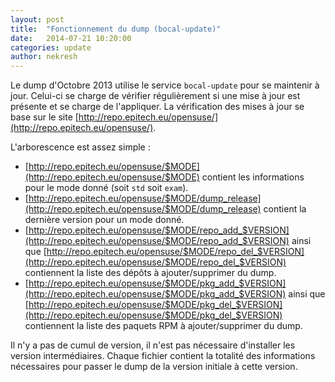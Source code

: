 ```yaml
---
layout: post
title:  "Fonctionnement du dump (bocal-update)"
date:   2014-07-21 10:20:00
categories: update
author: nekresh
---
```


Le dump d'Octobre 2013 utilise le service `bocal-update` pour se maintenir à jour.
Celui-ci se charge de vérifier régulièrement si une mise à jour est présente et se charge de l'appliquer.
La vérification des mises à jour se base sur le site [http://repo.epitech.eu/opensuse/](http://repo.epitech.eu/opensuse/).

L'arborescence est assez simple :
* [http://repo.epitech.eu/opensuse/$MODE](http://repo.epitech.eu/opensuse/$MODE) contient les informations pour le mode donné (soit `std` soit `exam`).
* [http://repo.epitech.eu/opensuse/$MODE/dump_release](http://repo.epitech.eu/opensuse/$MODE/dump_release) contient la dernière version pour un mode donné.
* [http://repo.epitech.eu/opensuse/$MODE/repo_add_$VERSION](http://repo.epitech.eu/opensuse/$MODE/repo_add_$VERSION) ainsi que [http://repo.epitech.eu/opensuse/$MODE/repo_del_$VERSION](http://repo.epitech.eu/opensuse/$MODE/repo_del_$VERSION) contiennent la liste des dépôts à ajouter/supprimer du dump.
* [http://repo.epitech.eu/opensuse/$MODE/pkg_add_$VERSION](http://repo.epitech.eu/opensuse/$MODE/pkg_add_$VERSION) ainsi que [http://repo.epitech.eu/opensuse/$MODE/pkg_del_$VERSION](http://repo.epitech.eu/opensuse/$MODE/pkg_del_$VERSION) contiennent la liste des paquets RPM à ajouter/supprimer du dump.

Il n'y a pas de cumul de version, il n'est pas nécessaire d'installer les version intermédiaires. Chaque fichier contient la totalité des informations nécessaires pour passer le dump de la version initiale à cette version.
